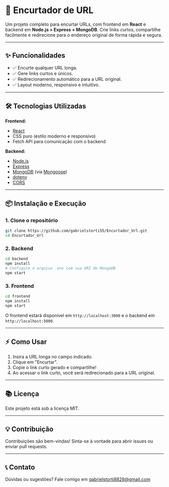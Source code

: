 # 🚀 Encurtador de URL

Um projeto completo para encurtar URLs, com frontend em **React** e backend em **Node.js + Express + MongoDB**. Crie links curtos, compartilhe facilmente e redirecione para o endereço original de forma rápida e segura.

---

## ✨ Funcionalidades

- ✅ Encurte qualquer URL longa.
- ✅ Gere links curtos e únicos.
- ✅ Redirecionamento automático para a URL original.
- ✅ Layout moderno, responsivo e intuitivo.

---

## 🛠 Tecnologias Utilizadas

**Frontend:**
- [React](https://react.dev/)
- CSS puro (estilo moderno e responsivo)
- Fetch API para comunicação com o backend

**Backend:**
- [Node.js](https://nodejs.org/)
- [Express](https://expressjs.com/)
- [MongoDB](https://www.mongodb.com/) (via [Mongoose](https://mongoosejs.com/))
- [dotenv](https://www.npmjs.com/package/dotenv)
- [CORS](https://www.npmjs.com/package/cors)

---

## 📦 Instalação e Execução

### 1. Clone o repositório

```bash
git clone https://github.com/gabrielstorti55/Encurtador_Url.git
cd Encurtador_Url
```

### 2. Backend

```bash
cd backend
npm install
# Configure o arquivo .env com sua URI do MongoDB
npm start
```

### 3. Frontend

```bash
cd frontend
npm install
npm start
```

O frontend estará disponível em `http://localhost:3000` e o backend em `http://localhost:5000`.

---

## ⚡ Como Usar

1. Insira a URL longa no campo indicado.
2. Clique em "Encurtar".
3. Copie o link curto gerado e compartilhe!
4. Ao acessar o link curto, você será redirecionado para a URL original.

---

## 📚 Licença

Este projeto está sob a licença MIT.

---

## 💡 Contribuição

Contribuições são bem-vindas! Sinta-se à vontade para abrir issues ou enviar pull requests.

---

## 📞 Contato

Dúvidas ou sugestões? Fale comigo em gabrielstorti8828@gmail.com

